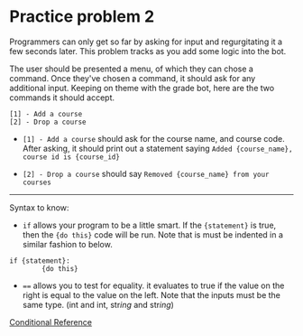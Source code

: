 # Practice problem 2
Programmers can only get so far by asking for input and regurgitating it a few seconds later. This problem tracks as you add some logic into the bot.

The user should be presented a menu, of which they can chose a command. Once they've chosen a command, it should ask for any additional input. Keeping on theme with the grade bot, here are the two commands it should accept.
```
[1] - Add a course
[2] - Drop a course
```
* `[1] - Add a course` should ask for the course name, and course code. After asking, it should print out a statement saying `Added {course_name}, course id is {course_id}`

* `[2] - Drop a course` should say `Removed {course_name} from your courses`
---
Syntax to know:
* `if` allows your program to be a little smart. If the `{statement}` is true, then the `{do this}` code will be run. Note that is must be indented in a similar fashion to below.
```
if {statement}:
        {do this}
```
* `==` allows you to test for equality. it evaluates to true if the value on the right is equal to the value on the left. Note that the inputs must be the same type. (int and int, str*ing* and str*ing*)


[Conditional Reference](https://www.python-course.eu/python3_conditional_statements.php)